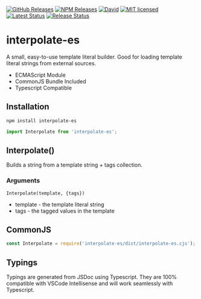 [![GitHub Releases](https://img.shields.io/github/release/vanillaes/interpolate-es.svg)](https://github.com/vanillaes/interpolate-es/releases)
[![NPM Releases](https://img.shields.io/npm/v/interpolate-es.svg)](https://www.npmjs.com/package/interpolate-es)
[![David](https://img.shields.io/david/dev/vanillaes/interpolate-es.svg)](https://david-dm.org/vanillaes/interpolate-es?type=dev)
[![MIT licensed](https://img.shields.io/badge/license-MIT-blue.svg)](https://raw.githubusercontent.com/vanillaes/interpolate-es/master/LICENSE)
[![Latest Status](https://github.com/vanillaes/interpolate-es/workflows/Latest/badge.svg)](https://github.com/vanillaes/interpolate-es/actions)
[![Release Status](https://github.com/vanillaes/interpolate-es/workflows/Release/badge.svg)](https://github.com/vanillaes/interpolate-es/actions)

# interpolate-es

A small, easy-to-use template literal builder. Good for loading template literal strings from external sources.

- ECMAScript Module
- CommonJS Bundle Included
- Typescript Compatible

## Installation

```sh
npm install interpolate-es
```

```javascript
import Interpolate from 'interpolate-es';
```

## Interpolate()

Builds a string from a template string + tags collection.

### Arguments

```Interpolate(template, {tags})```

- template - the template literal string
- tags - the tagged values in the template

## CommonJS

```javascript
const Interpolate = require('interpolate-es/dist/interpolate-es.cjs');
```

## Typings

Typings are generated from JSDoc using Typescript. They are 100% compatible with VSCode Intellisense and will work seamlessly with Typescript.